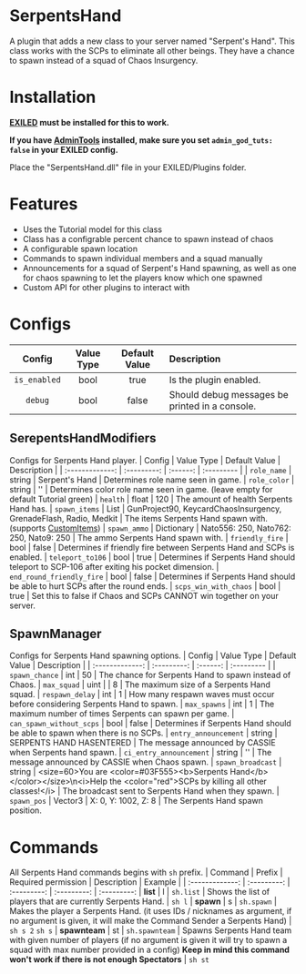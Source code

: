 # SerpentsHand

A plugin that adds a new class to your server named "Serpent's Hand". This class works with the SCPs to eliminate all other beings. They have a chance to spawn instead of a squad of Chaos Insurgency.

# Installation

**[EXILED](https://github.com/galaxy119/EXILED) must be installed for this to work.**

**If you have [AdminTools](https://github.com/galaxy119/AdminTools/tree/master/AdminTools) installed, make sure you set `admin_god_tuts: false` in your EXILED config.**

Place the "SerpentsHand.dll" file in your EXILED/Plugins folder.

# Features
* Uses the Tutorial model for this class
* Class has a configrable percent chance to spawn instead of chaos
* A configurable spawn location
* Commands to spawn individual members and a squad manually
* Announcements for a squad of Serpent's Hand spawning, as well as one for chaos spawning to let the players know which one spawned
* Custom API for other plugins to interact with

# Configs
| Config        | Value Type | Default Value | Description |
| :-------------: | :---------: | :------: | :--------- |
| `is_enabled` | bool | true | Is the plugin enabled.
| `debug` | bool | false | Should debug messages be printed in a console.

## SerepentsHandModifiers
Configs for Serpents Hand player.
| Config        | Value Type | Default Value | Description |
| :-------------: | :---------: | :------: | :--------- |
| `role_name` | string | Serpent's Hand | Determines role name seen in game.
| `role_color` | string | '' | Determines color role name seen in game. (leave empty for default Tutorial green)
| `health` | float | 120 | The amount of health Serpents Hand has.
| `spawn_items` | List | GunProject90, KeycardChaosInsurgency, GrenadeFlash, Radio, Medkit | The items Serpents Hand spawn with. (supports [CustomItems](https://github.com/Exiled-Team/CustomItems))
| `spawn_ammo` | Dictionary | Nato556: 250, Nato762: 250, Nato9: 250 | The ammo Serpents Hand spawn with.
| `friendly_fire` | bool | false | Determines if friendly fire between Serpents Hand and SCPs is enabled.
| `teleport_to106` | bool | true | Determines if Serpents Hand should teleport to SCP-106 after exiting his pocket dimension.
| `end_round_friendly_fire` | bool | false | Determines if Serpents Hand should be able to hurt SCPs after the round ends.
| `scps_win_with_chaos` | bool | true | Set this to false if Chaos and SCPs CANNOT win together on your server.

## SpawnManager
Configs for Serpents Hand spawning options.
| Config        | Value Type | Default Value | Description |
| :-------------: | :---------: | :------: | :--------- |
| `spawn_chance` | int | 50 | The chance for Serpents Hand to spawn instead of Chaos.
| `max_squad` | uint | | 8 | The maximum size of a Serpents Hand squad.
| `respawn_delay` | int | 1 | How many respawn waves must occur before considering Serpents Hand to spawn.
| `max_spawns` | int | 1 | The maximum number of times Serpents can spawn per game.
| `can_spawn_without_scps` | bool | false | Determines if Serpents Hand should be able to spawn when there is no SCPs.
| `entry_announcement` | string | SERPENTS HAND HASENTERED | The message announced by CASSIE when Serpents hand spawn.
| `ci_entry_announcement` | string | '' | The message announced by CASSIE when Chaos spawn.
| `spawn_broadcast` | string | \<size=60>You are \<color=#03F555>\<b>Serpents Hand\</b>\</color>\</size>\n\<i>Help the \<color=\"red\">SCPs</color> by killing all other classes!\</i> | The broadcast sent to Serpents Hand when they spawn.
| `spawn_pos` | Vector3 | X: 0, Y: 1002, Z: 8 | The Serpents Hand spawn position.

# Commands
All Serpents Hand commands begins with `sh` prefix.
| Command | Prefix | Required permission | Description | Example |
| :-------------: | :---------: | :---------: | :---------: | :---------:
| **list** | l | `sh.list` | Shows the list of players that are currently Serpents Hand. | `sh l`
| **spawn** | s | `sh.spawn` | Makes the player a Serpents Hand. (it uses IDs / nicknames as argument, if no argument is given, it will make the Command Sender a Serpents Hand) | `sh s 2` `sh s`
| **spawnteam** | st | `sh.spawnteam` | Spawns Serpents Hand team with given number of players (if no argument is given it will try to spawn a squad with max number provided in a config) **Keep in mind this command won't work if there is not enough Spectators** | `sh st`
